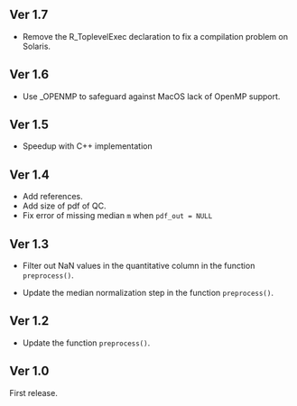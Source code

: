 ## Ver 1.7

- Remove the R_ToplevelExec declaration to fix a compilation problem on Solaris.

## Ver 1.6

- Use _OPENMP to safeguard against MacOS lack of OpenMP support.

## Ver 1.5

- Speedup with C++ implementation

## Ver 1.4

- Add references.
- Add size of pdf of QC.
- Fix error of missing median `m` when `pdf_out = NULL`

## Ver 1.3

- Filter out NaN values in the quantitative column in the function `preprocess()`.

- Update the median normalization step in the function `preprocess()`.

## Ver 1.2

- Update the function `preprocess()`.

## Ver 1.0

First release.
